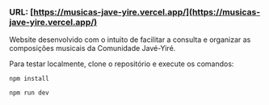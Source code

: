 ### URL: [https://musicas-jave-yire.vercel.app/](https://musicas-jave-yire.vercel.app/)

Website desenvolvido com o intuito de facilitar a consulta e organizar as composições musicais da Comunidade Javé-Yiré.

Para testar localmente, clone o repositório e execute os comandos:
```
npm install
```
```
npm run dev
```
